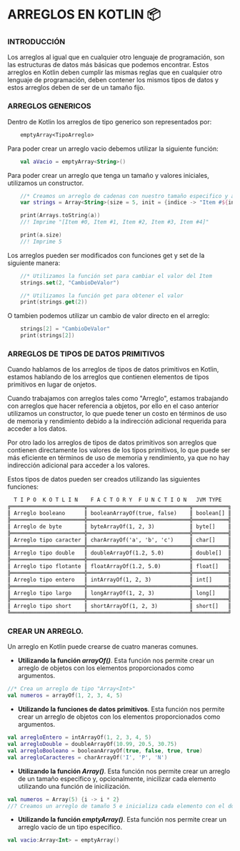 # ARREGLOS EN KOTLIN :package:
### INTRODUCCIÓN
Los arreglos al igual que en cualquier otro lenguaje de programación, son las estructuras de datos más básicas que podemos encontrar. Estos arreglos
en Kotlin deben cumplir las mismas reglas que en cualquier otro lenguaje de programación, deben contener los mismos tipos de datos y estos arreglos
deben de ser de un tamaño fijo.

### ARREGLOS GENERICOS
Dentro de Kotlin los arreglos de tipo generico son representados por:
```txt
    emptyArray<TipoArreglo>
```
Para poder crear un arreglo vacio debemos utilizar la siguiente función:
```kt
    val aVacio = emptyArray<String>()
```
Para poder crear un arreglo que tenga un tamaño y valores iniciales, utilizamos un constructor.
```kt
    //* Creamos un arreglo de cadenas con nuestro tamaño especifico y asignamos su valor inicial
    var strings = Array<String>(size = 5, init = {indice -> "Item #${indice}"})

    print(Arrays.toString(a))
    //! Imprime "[Item #0, Item #1, Item #2, Item #3, Item #4]"

    print(a.size)
    //! Imprime 5
```
Los arreglos pueden ser modificados con funciones get y set de la siguiente manera:
```kt
    //* Utilizamos la función set para cambiar el valor del Item
    strings.set(2, "CambioDeValor")

    //* Utilizamos la función get para obtener el valor
    print(strings.get(2))
```
O tambien podemos utilizar un cambio de valor directo en el arreglo:
```kt
    strings[2] = "CambioDeValor"
    print(strings[2])
```

### ARREGLOS DE TIPOS DE DATOS PRIMITIVOS
Cuando hablamos de los arreglos de tipos de datos primitivos en Kotlin, estamos hablando de los arreglos que contienen elementos de tipos primitivos
en lugar de onjetos.

Cuando trabajamos con arreglos tales como "Arreglo<Int>", estamos trabajando con arreglos que hacer referencia a objetos, por ello en el caso anterior
utilizamos un constructor, lo que puede tener un costo en términos de uso de memoria y rendimiento debido a la indirección adicional requerida para
acceder a los datos.

Por otro lado los arreglos de tipos de datos primitivos son arreglos que contienen directamente los valores de los tipos primitivos, lo que puede ser
más eficiente en términos de uso de memoria y rendimiento, ya que no hay indirección adicional para acceder a los valores.

Estos tipos de datos pueden ser creados utilizando las siguientes funciones:
```txt
  T I P O  K O T L I N    F A C T O R Y  F U N C T I O N   JVM TYPE
╔═══════════════════════╦════════════════════════════════╦═══════════╗
║ Arreglo booleano      ║ booleanArrayOf(true, false)    ║ boolean[] ║
╠═══════════════════════╬════════════════════════════════╬═══════════╣
║ Arreglo de byte       ║ byteArrayOf(1, 2, 3)           ║ byte[]    ║
╠═══════════════════════╬════════════════════════════════╬═══════════╣
║ Arreglo tipo caracter ║ charArrayOf('a', 'b', 'c')     ║ char[]    ║
╠═══════════════════════╬════════════════════════════════╬═══════════╣
║ Arreglo tipo double   ║ doubleArrayOf(1.2, 5.0)        ║ double[]  ║
╠═══════════════════════╬════════════════════════════════╬═══════════╣
║ Arreglo tipo flotante ║ floatArrayOf(1.2, 5.0)         ║ float[]   ║
╠═══════════════════════╬════════════════════════════════╬═══════════╣
║ Arreglo tipo entero   ║ intArrayOf(1, 2, 3)            ║ int[]     ║
╠═══════════════════════╬════════════════════════════════╬═══════════╣
║ Arreglo tipo largo    ║ longArrayOf(1, 2, 3)           ║ long[]    ║
╠═══════════════════════╬════════════════════════════════╬═══════════╣
║ Arreglo tipo short    ║ shortArrayOf(1, 2, 3)          ║ short[]   ║
╚═══════════════════════╩════════════════════════════════╩═══════════╝
```

### CREAR UN ARREGLO.
Un arreglo en Kotlin puede crearse de cuatro maneras comunes.

- <b>Utilizando la función <i>arrayOf()</i></b>.
Esta función nos permite crear un arreglo de objetos con los elementos proporcionados como argumentos.
```kt
//* Crea un arreglo de tipo "Array<Int>"
val numeros = arrayOf(1, 2, 3, 4, 5)
```

- <b>Utilizando la funciones de datos primitivos</b>.
Esta función nos permite crear un arreglo de objetos con los elementos proporcionados como argumentos.
```kt
val arregloEntero = intArrayOf(1, 2, 3, 4, 5)
val arregloDouble = doubleArrayOf(10.99, 20.5, 30.75)
val arregloBooleano = booleanArrayOf(true, false, true, true)
val arregloCaracteres = charArrayOf('I', 'P', 'N')
```

- <b>Utilizando la función <i>Array()</i></b>.
Esta función nos permite crear un arreglo de un tamaño especifico y, opcionalmente, inicilizar cada elemento utilizando una función de inicilización.
```kt
val numeros = Array(5) {i -> i * 2}
//? Creamos un arreglo de tamaño 5 e inicializa cada elemento con el doble de su índice
```

- <b>Utilizando la función <i>emptyArray()</i></b>.
Esta función nos permite crear un arreglo vacío de un tipo específico.
```kt
val vacio:Array<Int> = emptyArray()
```